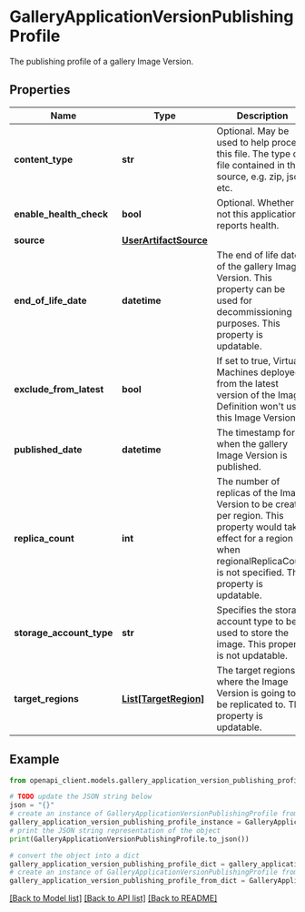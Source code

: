 # GalleryApplicationVersionPublishingProfile

The publishing profile of a gallery Image Version.

## Properties

Name | Type | Description | Notes
------------ | ------------- | ------------- | -------------
**content_type** | **str** | Optional. May be used to help process this file. The type of file contained in the source, e.g. zip, json, etc. | [optional] 
**enable_health_check** | **bool** | Optional. Whether or not this application reports health. | [optional] 
**source** | [**UserArtifactSource**](UserArtifactSource.md) |  | 
**end_of_life_date** | **datetime** | The end of life date of the gallery Image Version. This property can be used for decommissioning purposes. This property is updatable. | [optional] 
**exclude_from_latest** | **bool** | If set to true, Virtual Machines deployed from the latest version of the Image Definition won&#39;t use this Image Version. | [optional] 
**published_date** | **datetime** | The timestamp for when the gallery Image Version is published. | [optional] [readonly] 
**replica_count** | **int** | The number of replicas of the Image Version to be created per region. This property would take effect for a region when regionalReplicaCount is not specified. This property is updatable. | [optional] 
**storage_account_type** | **str** | Specifies the storage account type to be used to store the image. This property is not updatable. | [optional] 
**target_regions** | [**List[TargetRegion]**](TargetRegion.md) | The target regions where the Image Version is going to be replicated to. This property is updatable. | [optional] 

## Example

```python
from openapi_client.models.gallery_application_version_publishing_profile import GalleryApplicationVersionPublishingProfile

# TODO update the JSON string below
json = "{}"
# create an instance of GalleryApplicationVersionPublishingProfile from a JSON string
gallery_application_version_publishing_profile_instance = GalleryApplicationVersionPublishingProfile.from_json(json)
# print the JSON string representation of the object
print(GalleryApplicationVersionPublishingProfile.to_json())

# convert the object into a dict
gallery_application_version_publishing_profile_dict = gallery_application_version_publishing_profile_instance.to_dict()
# create an instance of GalleryApplicationVersionPublishingProfile from a dict
gallery_application_version_publishing_profile_from_dict = GalleryApplicationVersionPublishingProfile.from_dict(gallery_application_version_publishing_profile_dict)
```
[[Back to Model list]](../README.md#documentation-for-models) [[Back to API list]](../README.md#documentation-for-api-endpoints) [[Back to README]](../README.md)



